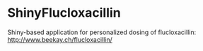 # ShinyFlucloxacillin
Shiny-based application for personalized dosing of flucloxacillin: http://www.beekay.ch/flucloxacillin/
